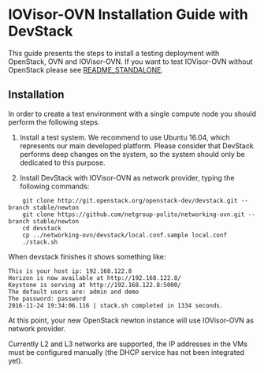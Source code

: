 # IOVisor-OVN Installation Guide with DevStack

This guide presents the steps to install a testing deployment with OpenStack, OVN and IOVisor-OVN.
If you want to test IOVisor-OVN without OpenStack please see  [README_STANDALONE](./README_STANDALONE.md).

## Installation
In order to create a test environment with a single compute node you should perform the following steps.

1. Install a test system. We recommend to use Ubuntu 16.04, which represents our main developed platform. Please consider that DevStack performs deep changes on the system, so the system should only be dedicated to this purpose.

2. Install DevStack with IOVisor-OVN as network provider, typing the following commands:

```
    git clone http://git.openstack.org/openstack-dev/devstack.git --branch stable/newton
    git clone https://github.com/netgroup-polito/networking-ovn.git --branch stable/newton
    cd devstack
    cp ../networking-ovn/devstack/local.conf.sample local.conf
    ./stack.sh
```
When devstack finishes it shows something like:

```
This is your host ip: 192.168.122.8
Horizon is now available at http://192.168.122.8/
Keystone is serving at http://192.168.122.8:5000/
The default users are: admin and demo
The password: password
2016-11-24 19:34:06.116 | stack.sh completed in 1334 seconds.
```

At this point, your new OpenStack newton instance will use IOVisor-OVN as network provider.

Currently L2 and L3 networks are supported, the IP addresses in the VMs must be configured manually (the DHCP service has not been integrated yet).
